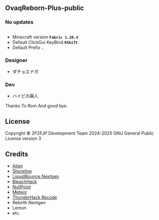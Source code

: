 ## OvaqReborn-Plus-public
###  No updates

##
- Minecraft version **```Fabric 1.20.4```**
- Default ClickGui KeyBind **```RShift```**
- Default Prefix **```.```**

### Designer
- ダチョエナガ

### Dev
- ハイピの廃人

Thanks To Rom And good bye.

## License
Copyright © 2P2FJP Development Team 2024-2025
GNU General Public License version 3
## Credits
- [Alien](https://github.com/iM4dCat/Alien)
- [Shoreline](https://github.com/HelianthusMC/Shoreline-Client)
- [LiquidBounce Nextgen](https://github.com/CCBlueX/LiquidBounce)
- [BleachHack](https://github.com/BleachDev/BleachHack)
- [NullPoint](https://github.com/KgDW/NullPoint-Fabric)
- [Meteor](https://github.com/MeteorDevelopment/meteor-client)
- [ThunderHack Recode](https://github.com/Pan4ur/ThunderHack-Recode)
- Rebirth Nextgen
- Lemon
- etc.
 
